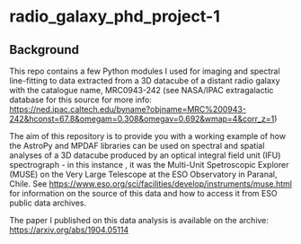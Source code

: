 # radio_galaxy_phd_project-1

## Background
This repo contains a few Python modules I used for imaging and spectral line-fitting to data extracted from a 3D datacube of a distant radio galaxy with the catalogue name, MRC0943-242 (see NASA/IPAC extragalactic database for this source for more info: https://ned.ipac.caltech.edu/byname?objname=MRC%200943-242&hconst=67.8&omegam=0.308&omegav=0.692&wmap=4&corr_z=1)

The aim of this repository is to provide you with a working example of how the AstroPy and MPDAF libraries can be used on spectral and spatial analyses of a 3D datacube produced by an optical integral field unit (IFU) spectrograph - in this instance , it was the Multi-Unit Spetroscopic Explorer (MUSE) on the Very Large Telescope at the ESO Observatory in Paranal, Chile. See https://www.eso.org/sci/facilities/develop/instruments/muse.html for information on the source of this data and how to access it from ESO public data archives.

The paper I published on this data analysis is available on the archive: https://arxiv.org/abs/1904.05114


